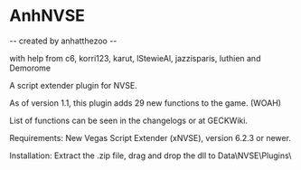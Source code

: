 # AnhNVSE

-- created by anhatthezoo --

with help from c6, korri123, karut, lStewieAl, jazzisparis, luthien and Demorome

A script extender plugin for NVSE. 

As of version 1.1, this plugin adds 29 new functions to the game. (WOAH)

List of functions can be seen in the changelogs or at GECKWiki.

Requirements:
New Vegas Script Extender (xNVSE), version 6.2.3 or newer.

Installation:﻿
Extract the .zip file, drag and drop the dll to Data\NVSE\Plugins\
